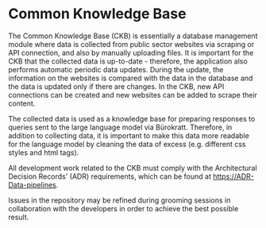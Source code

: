# Common Knowledge Base

The Common Knowledge Base (CKB) is essentially a database management module where data is collected from public sector websites via scraping or API connection, and also by manually uploading files. It is important for the CKB that the collected data is up-to-date - therefore, the application also performs automatic periodic data updates. During the update, the information on the websites is compared with the data in the database and the data is updated only if there are changes. In the CKB, new API connections can be created and new websites can be added to scrape their content.

The collected data is used as a knowledge base for preparing responses to queries sent to the large language model via Bürokratt. Therefore, in addition to collecting data, it is important to make this data more readable for the language model by cleaning the data of excess (e.g. different css styles and html tags).

All development work related to the CKB must comply with the Architectural Decision Records' (ADR) requirements, which can be found at [https://ADR-Data-pipelines](https://github.com/buerokratt/Buerokratt-onboarding/tree/main/Architectural-Decision-Records-ADR/data-pipelines).

Issues in the repository may be refined during grooming sessions in collaboration with the developers in order to achieve the best possible result.
